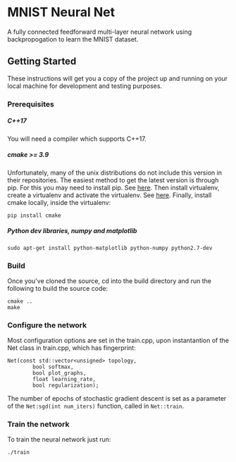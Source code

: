 # MNIST Neural Net

A fully connected feedforward multi-layer neural network using backpropogation to learn the MNIST dataset.

## Getting Started

These instructions will get you a copy of the project up and running on your local machine for development and testing purposes.

### Prerequisites
##### C++17
You will need a compiler which supports C++17.

##### cmake >= 3.9
Unfortunately, many of the unix distributions do not include this version in their repositories. The easiest method to get the latest version is through pip. For this you may need to install pip. See [here](https://packagingpython.org/guides/installing-using-linux-tools/).
Then install virtualenv, create a virtualenv and activate the virtualenv. See [here](https://packaging.python.org/guides/installing-using-pip-and-virtualenv/).
Finally, install cmake locally, inside the virtualenv:
```
pip install cmake
```
##### Python dev libraries, numpy and matplotlib
```
sudo apt-get install python-matplotlib python-numpy python2.7-dev
```

### Build

Once you've cloned the source, cd into the build directory and run the following to build the source code:

```
cmake ..
make
```

### Configure the network
Most configuration options are set in the train.cpp, upon instantantion of the Net class in train.cpp, which has fingerprint:
```
Net(const std::vector<unsigned> topology,
		bool softmax,
		bool plot_graphs,
		float learning_rate,
		bool regularization);
```

The number of epochs of stochastic gradient descent is set as a parameter of the `Net:sgd(int num_iters)` function, called in `Net::train`.



### Train the network

To train the neural network just run:

```
./train
```
